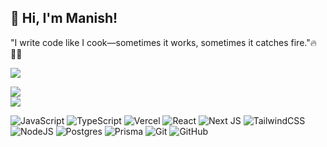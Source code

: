 ## 👋 Hi, I'm Manish!<br> 
"I write code like I cook—sometimes it works, sometimes it catches fire."🔥👨‍🍳<br>

![](https://github-profile-trophy.vercel.app/?username=nishhcodes&theme=tokyonight&no-frame=true&no-bg=true&margin-w=8&title=Commits,Repositories&row=1)

![](https://nirzak-streak-stats.vercel.app/?user=nishhcodes&theme=tokyonight&hide_border=true)<br/>
![](https://github-readme-stats.vercel.app/api/top-langs/?username=nishhcodes&theme=tokyonight&hide_border=true&include_all_commits=false&count_private=false&layout=compact)

![JavaScript](https://img.shields.io/badge/javascript-%23323330.svg?style=for-the-badge&logo=javascript&logoColor=%23F7DF1E) ![TypeScript](https://img.shields.io/badge/typescript-%23007ACC.svg?style=for-the-badge&logo=typescript&logoColor=white) ![Vercel](https://img.shields.io/badge/vercel-%23000000.svg?style=for-the-badge&logo=vercel&logoColor=white) ![React](https://img.shields.io/badge/react-%2320232a.svg?style=for-the-badge&logo=react&logoColor=%2361DAFB) ![Next JS](https://img.shields.io/badge/Next-black?style=for-the-badge&logo=next.js&logoColor=white) ![TailwindCSS](https://img.shields.io/badge/tailwindcss-%2338B2AC.svg?style=for-the-badge&logo=tailwind-css&logoColor=white) ![NodeJS](https://img.shields.io/badge/node.js-6DA55F?style=for-the-badge&logo=node.js&logoColor=white) ![Postgres](https://img.shields.io/badge/postgres-%23316192.svg?style=for-the-badge&logo=postgresql&logoColor=white) ![Prisma](https://img.shields.io/badge/Prisma-3982CE?style=for-the-badge&logo=Prisma&logoColor=white) ![Git](https://img.shields.io/badge/git-%23F05033.svg?style=for-the-badge&logo=git&logoColor=white) ![GitHub](https://img.shields.io/badge/github-%23121011.svg?style=for-the-badge&logo=github&logoColor=white)
